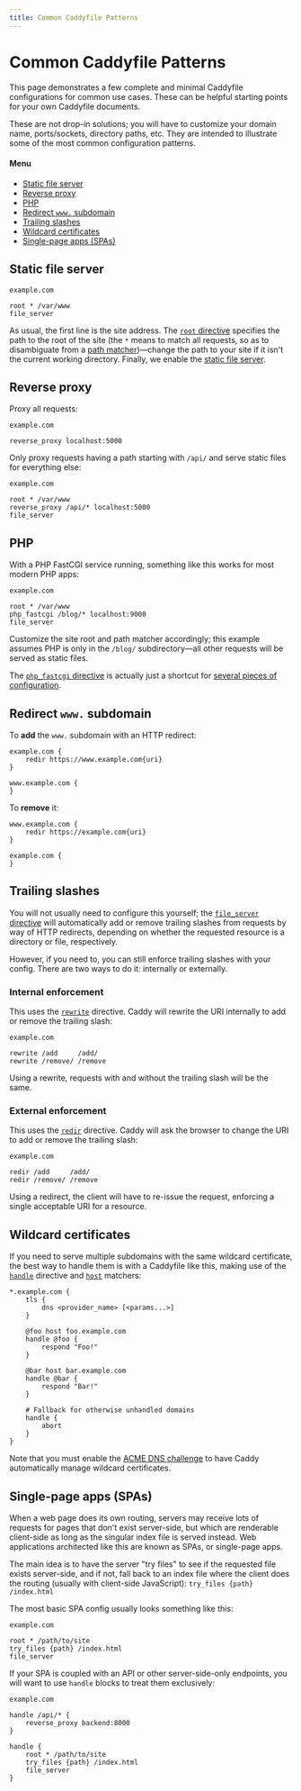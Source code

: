 ```yaml
---
title: Common Caddyfile Patterns
---
```


# Common Caddyfile Patterns

This page demonstrates a few complete and minimal Caddyfile configurations for common use cases. These can be helpful starting points for your own Caddyfile documents.

These are not drop-in solutions; you will have to customize your domain name, ports/sockets, directory paths, etc. They are intended to illustrate some of the most common configuration patterns.

#### Menu

- [Static file server](#static-file-server)
- [Reverse proxy](#reverse-proxy)
- [PHP](#php)
- [Redirect `www.` subdomain](#redirect-www-subdomain)
- [Trailing slashes](#trailing-slashes)
- [Wildcard certificates](#wildcard-certificates)
- [Single-page apps (SPAs)](#single-page-apps-spas)


## Static file server

```caddy
example.com

root * /var/www
file_server
```

As usual, the first line is the site address. The [`root` directive](/docs/caddyfile/directives/root) specifies the path to the root of the site (the `*` means to match all requests, so as to disambiguate from a [path matcher](/docs/caddyfile/matchers#path-matchers))&mdash;change the path to your site if it isn't the current working directory. Finally, we enable the [static file server](/docs/caddyfile/directives/file_server).


## Reverse proxy

Proxy all requests:

```caddy
example.com

reverse_proxy localhost:5000
```

Only proxy requests having a path starting with `/api/` and serve static files for everything else:

```caddy
example.com

root * /var/www
reverse_proxy /api/* localhost:5000
file_server
```


## PHP

With a PHP FastCGI service running, something like this works for most modern PHP apps:

```caddy
example.com

root * /var/www
php_fastcgi /blog/* localhost:9000
file_server
```

Customize the site root and path matcher accordingly; this example assumes PHP is only in the `/blog/` subdirectory&mdash;all other requests will be served as static files.

The [`php_fastcgi` directive](/docs/caddyfile/directives/php_fastcgi) is actually just a shortcut for [several pieces of configuration](/docs/caddyfile/directives/php_fastcgi#expanded-form).


## Redirect `www.` subdomain

To **add** the `www.` subdomain with an HTTP redirect:

```caddy
example.com {
	redir https://www.example.com{uri}
}

www.example.com {
}
```


To **remove** it:

```caddy
www.example.com {
	redir https://example.com{uri}
}

example.com {
}
```


## Trailing slashes

You will not usually need to configure this yourself; the [`file_server` directive](/docs/caddyfile/directives/file_server) will automatically add or remove trailing slashes from requests by way of HTTP redirects, depending on whether the requested resource is a directory or file, respectively.

However, if you need to, you can still enforce trailing slashes with your config. There are two ways to do it: internally or externally.

### Internal enforcement

This uses the [`rewrite`](/docs/caddyfile/directives/rewrite) directive. Caddy will rewrite the URI internally to add or remove the trailing slash:

```caddy
example.com

rewrite /add     /add/
rewrite /remove/ /remove
```

Using a rewrite, requests with and without the trailing slash will be the same.


### External enforcement

This uses the [`redir`](/docs/caddyfile/directives/redir) directive. Caddy will ask the browser to change the URI to add or remove the trailing slash:

```caddy
example.com

redir /add     /add/
redir /remove/ /remove
```

Using a redirect, the client will have to re-issue the request, enforcing a single acceptable URI for a resource.


## Wildcard certificates

If you need to serve multiple subdomains with the same wildcard certificate, the best way to handle them is with a Caddyfile like this, making use of the [`handle`](/docs/caddyfile/directives/handle) directive and [`host`](/docs/caddyfile/matchers#host) matchers:

```caddy
*.example.com {
	tls {
		dns <provider_name> [<params...>]
	}

	@foo host foo.example.com
	handle @foo {
		respond "Foo!"
	}

	@bar host bar.example.com
	handle @bar {
		respond "Bar!"
	}

	# Fallback for otherwise unhandled domains
	handle {
		abort
	}
}
```

Note that you must enable the [ACME DNS challenge](/docs/automatic-https#dns-challenge) to have Caddy automatically manage wildcard certificates.


## Single-page apps (SPAs)

When a web page does its own routing, servers may receive lots of requests for pages that don't exist server-side, but which are renderable client-side as long as the singular index file is served instead. Web applications architected like this are known as SPAs, or single-page apps.

The main idea is to have the server "try files" to see if the requested file exists server-side, and if not, fall back to an index file where the client does the routing (usually with client-side JavaScript): `try_files {path} /index.html`

The most basic SPA config usually looks something like this:

```caddy
example.com

root * /path/to/site
try_files {path} /index.html
file_server
```

If your SPA is coupled with an API or other server-side-only endpoints, you will want to use `handle` blocks to treat them exclusively:

```caddy
example.com

handle /api/* {
	reverse_proxy backend:8000
}

handle {
	root * /path/to/site
	try_files {path} /index.html
	file_server
}
```
